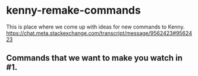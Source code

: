 # kenny-remake-commands
This is place where we come up with ideas for new commands to Kenny. https://chat.meta.stackexchange.com/transcript/message/9562423#9562423


## Commands that we want to make you watch in #1.